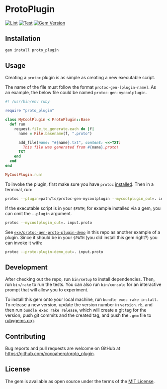# ProtoPlugin

[![Lint](https://github.com/cocoahero/proto_plugin/actions/workflows/lint.yml/badge.svg)](https://github.com/cocoahero/proto_plugin/actions/workflows/lint.yml)
[![Test](https://github.com/cocoahero/proto_plugin/actions/workflows/test.yml/badge.svg)](https://github.com/cocoahero/proto_plugin/actions/workflows/test.yml)
[![Gem Version](https://badge.fury.io/rb/proto_plugin.svg)](https://badge.fury.io/rb/proto_plugin)

## Installation

```bash
gem install proto_plugin
```

## Usage

Creating a `protoc` plugin is as simple as creating a new executable script.

The name of the file must follow the format `protoc-gen-[plugin-name]`. As an example, the below file could be named `protoc-gen-mycoolplugin`.

```ruby
#! /usr/bin/env ruby

require "proto_plugin"

class MyCoolPlugin < ProtoPlugin::Base
  def run
    request.file_to_generate.each do |f|
      name = File.basename(f, ".proto")

      add_file(name: "#{name}.txt", content: <<~TXT)
        This file was generated from #{name}.proto!
      TXT
    end
  end
end

MyCoolPlugin.run!
```

To invoke the plugin, first make sure you have `protoc` [installed](https://github.com/protocolbuffers/protobuf#protobuf-compiler-installation). Then in a terminal, run:

```bash
protoc --plugin=path/to/protoc-gen-mycoolplugin --mycoolplugin_out=. input.proto
```

If the executable script is in your `$PATH`, for example installed via a gem, you can omit the `--plugin` argument.

```bash
protoc --mycoolplugin_out=. input.proto
```

See [`exe/protoc-gen-proto-plugin-demo`](./exe/protoc-gen-proto-plugin-demo) in this repo as another example of a plugin. Since it should be in your `$PATH` (you did install this gem right?) you can invoke it with:

```bash
protoc --proto-plugin-demo_out=. input.proto
```

## Development

After checking out the repo, run `bin/setup` to install dependencies. Then, run `bin/rake` to run the tests. You can also run `bin/console` for an interactive prompt that will allow you to experiment.

To install this gem onto your local machine, run `bundle exec rake install`. To release a new version, update the version number in `version.rb`, and then run `bundle exec rake release`, which will create a git tag for the version, push git commits and the created tag, and push the `.gem` file to [rubygems.org](https://rubygems.org).

## Contributing

Bug reports and pull requests are welcome on GitHub at https://github.com/cocoahero/proto_plugin.

## License

The gem is available as open source under the terms of the [MIT License](https://opensource.org/licenses/MIT).
